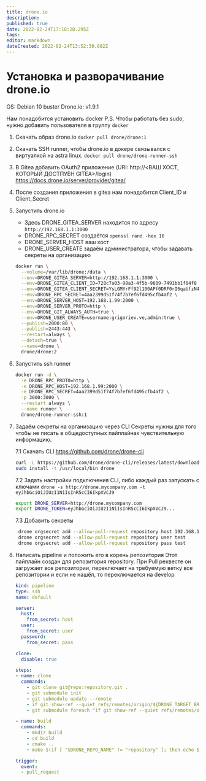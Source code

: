 ```yaml
---
title: drone.io
description: 
published: true
date: 2022-02-24T17:18:28.295Z
tags: 
editor: markdown
dateCreated: 2022-02-24T13:52:30.882Z
---
```


# Установка и разворачивание drone.io
OS: Debian 10 buster
Drone.io: v1.9.1

Нам понадобится установить docker
P.S. Чтобы работать без sudo, нужно добавить пользователя в группу `docker`

1. Скачать образ drone.io `docker pull drone/drone:1`
2. Скачать SSH runner, чтобы drone.io в докере связывался с виртуалкой на astra linux. `docker pull drone/drone-runner-ssh`
3. В Gitea добавить OAuth2 приложение (URI: http://<ВАШ ХОСТ, КОТОРЫЙ ДОСТПУЕН GITEA>/login) https://docs.drone.io/server/provider/gitea/
4. После создания приложения в gitea нам понадобится Client_ID и Client_Secret 
5. Запустить drone.io
    - Здесь DRONE_GITEA_SERVER находится по адресу `http://192.168.1.1:3000`
    - DRONE_RPC_SECRET создаётся `openssl rand -hex 16`
    - DRONE_SERVER_HOST ваш хост
    - DRONE_USER_CREATE задаём администратора, чтобы задавать секреты на организацию

    ```bash
    docker run \
      --volume=/var/lib/drone:/data \
      --env=DRONE_GITEA_SERVER=http://192.168.1.1:3000 \
      --env=DRONE_GITEA_CLIENT_ID=728c7a03-98a3-4f5b-9609-7491bb1f04f8 \
      --env=DRONE_GITEA_CLIENT_SECRET=YsLGMYrFf92l100APf0DRF0rI6qaUfzN43GLO1vlpFA= \
      --env=DRONE_RPC_SECRET=4aa2399d51f74f7b7ef6fd495cfb4af2 \
      --env=DRONE_SERVER_HOST=192.168.1.99:2000 \
      --env=DRONE_SERVER_PROTO=http \
      --env=DRONE_GIT_ALWAYS_AUTH=true \
      --env=DRONE_USER_CREATE=username:grigoriev.ve,admin:true \
      --publish=2000:80 \
      --publish=2443:443 \
      --restart=always \
      --detach=true \
      --name=drone \
      drone/drone:2
    ```

6. Запустить ssh runner

    ```bash
    docker run -d \
      -e DRONE_RPC_PROTO=http \
      -e DRONE_RPC_HOST=192.168.1.99:2000 \
      -e DRONE_RPC_SECRET=4aa2399d51f74f7b7ef6fd495cfb4af2 \
      -p 3000:3000 \
      --restart always \
      --name runner \
      drone/drone-runner-ssh:1
    ```

7. Задаём секреты на организацию через CLI
    Секреты нужны для того чтобы не писать в общедоступных пайплайнах чувствительную информацию.

    7.1 Скачать CLI https://github.com/drone/drone-cli

    ```bash
    curl -L https://github.com/drone/drone-cli/releases/latest/download/drone_linux_amd64.tar.gz | tar zx
    sudo install -t /usr/local/bin drone
    ```

    7.2 Задать настройки подключения CLI, либо каждый раз запускать с ключами `drone -s http://drone.mycompany.com -t eyJhbGciOiJIUzI1NiIsInR5cCI6IkpXVCJ9`
    ```bash
    export DRONE_SERVER=http://drone.mycompany.com
    export DRONE_TOKEN=eyJhbGciOiJIUzI1NiIsInR5cCI6IkpXVCJ9...
    ```

    7.3 Добавить секреты
   ```bash
    drone orgsecret add --allow-pull-request repository host 192.168.1.75
    drone orgsecret add --allow-pull-request repository user test
    drone orgsecret add --allow-pull-request repository pass test
   ```

8. Написать pipeline и положить его в корень репозитория
    Этот пайплайн создан для репозитория repository. При Pull реквесте он загружает все репозитории, переключает на требуемую ветку все репозитории и если не нашёл, то переключается на develop

    ```yaml
    kind: pipeline
    type: ssh
    name: default

    server:
      host:
        from_secret: host
      user:
        from_secret: user
      password:
        from_secret: pass

    clone:
      disable: true

    steps:
    - name: clone
      commands:
        - git clone git@repo:repository.git .
        - git submodule init
        - git submodule update --remote
        - if git show-ref --quiet refs/remotes/origin/${DRONE_TARGET_BRANCH}; then git checkout ${DRONE_TARGET_BRANCH}; fi
        - git submodule foreach "if git show-ref --quiet refs/remotes/origin/${DRONE_TARGET_BRANCH}; then git checkout ${DRONE_TARGET_BRANCH}; fi"

    - name: build
      commands:
        - mkdir build
        - cd build
        - cmake ..
        - make $(if [ "$DRONE_REPO_NAME" != "repository" ]; then echo ${DRONE_REPO_NAME#ctl_}; fi;)

    trigger:
      event:
      - pull_request
    ```
